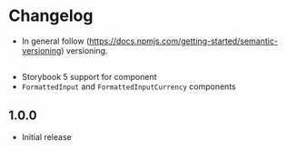 # Changelog

* In general follow (https://docs.npmjs.com/getting-started/semantic-versioning) versioning.

## <next>
* Storybook 5 support for component
* `FormattedInput` and `FormattedInputCurrency` components

## 1.0.0
* Initial release
